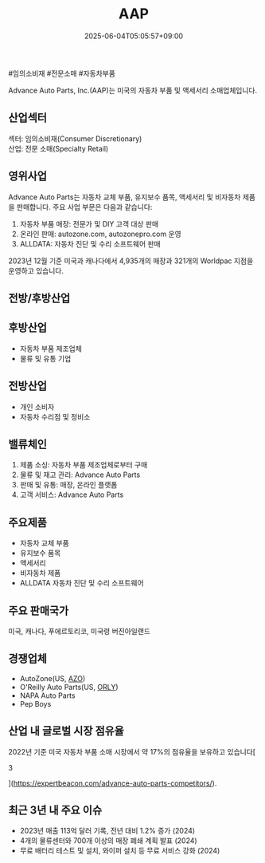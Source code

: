 ﻿---
title: "AAP"
date: 2025-06-04T05:05:57+09:00
lastmod: 2025-06-04T05:05:57+09:00
type: docs
sidebar:
  open: true
weight: 6
---
<div style="display:none">
  <meta property="article:published_time" content="2025-06-03T20:05:57Z" />
  <meta property="article:modified_time" content="2025-06-03T20:05:57Z" />
</div>
#임의소비재 #전문소매 #자동차부품 

Advance Auto Parts, Inc.(AAP)는 미국의 자동차 부품 및 액세서리 소매업체입니다.

## 산업섹터

섹터: 임의소비재(Consumer Discretionary)  
산업: 전문 소매(Specialty Retail)

## 영위사업

Advance Auto Parts는 자동차 교체 부품, 유지보수 품목, 액세서리 및 비자동차 제품을 판매합니다. 주요 사업 부문은 다음과 같습니다:

1. 자동차 부품 매장: 전문가 및 DIY 고객 대상 판매
2. 온라인 판매: autozone.com, autozonepro.com 운영
3. ALLDATA: 자동차 진단 및 수리 소프트웨어 판매

2023년 12월 기준 미국과 캐나다에서 4,935개의 매장과 321개의 Worldpac 지점을 운영하고 있습니다.

## 전방/후방산업

## 후방산업

- 자동차 부품 제조업체
- 물류 및 유통 기업

## 전방산업

- 개인 소비자
- 자동차 수리점 및 정비소

## 밸류체인

1. 제품 소싱: 자동차 부품 제조업체로부터 구매
2. 물류 및 재고 관리: Advance Auto Parts
3. 판매 및 유통: 매장, 온라인 플랫폼
4. 고객 서비스: Advance Auto Parts

## 주요제품

- 자동차 교체 부품
- 유지보수 품목
- 액세서리
- 비자동차 제품
- ALLDATA 자동차 진단 및 수리 소프트웨어

## 주요 판매국가

미국, 캐나다, 푸에르토리코, 미국령 버진아일랜드

## 경쟁업체

- AutoZone(US, [AZO](/company-analysis/azo/))
- O'Reilly Auto Parts(US, [ORLY](/company-analysis/orly/))
- NAPA Auto Parts
- Pep Boys

## 산업 내 글로벌 시장 점유율

2022년 기준 미국 자동차 부품 소매 시장에서 약 17%의 점유율을 보유하고 있습니다[

3

](https://expertbeacon.com/advance-auto-parts-competitors/).

## 최근 3년 내 주요 이슈

- 2023년 매출 113억 달러 기록, 전년 대비 1.2% 증가 (2024)
- 4개의 물류센터와 700개 이상의 매장 폐쇄 계획 발표 (2024)
- 무료 배터리 테스트 및 설치, 와이퍼 설치 등 무료 서비스 강화 (2024)

